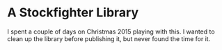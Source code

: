 # A Stockfighter Library

I spent a couple of days on Christmas 2015 playing with this. I wanted
to clean up the library before publishing it, but never found the time
for it.


